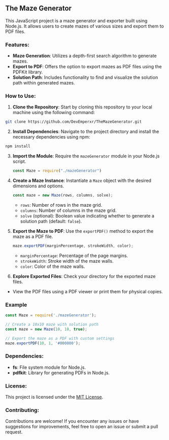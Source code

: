 ## The Maze Generator

This JavaScript project is a maze generator and exporter built using Node.js. It allows users to create mazes of various sizes and export them to PDF files.

### Features:
- **Maze Generation**: Utilizes a depth-first search algorithm to generate mazes.
- **Export to PDF**: Offers the option to export mazes as PDF files using the PDFKit library.
- **Solution Path**: Includes functionality to find and visualize the solution path within generated mazes.

### How to Use:
1. **Clone the Repository**:
Start by cloning this repository to your local machine using the following command:
```bash
git clone https://github.com/DevEmperxr/TheMazeGenerator.git
```
2. **Install Dependencies**:
Navigate to the project directory and install the necessary dependencies using npm:
  ```javascript
  npm install
  ```
3. **Import the Module**:
Require the `mazeGenerator` module in your Node.js script.
    ```javascript
    const Maze = require("./mazeGenerator")
    ```
4. **Create a Maze Instance**:
Instantiate a `Maze` object with the desired dimensions and options.
    ```javascript
    const maze = new Maze(rows, columns, solve);
    ```
    - `rows`: Number of rows in the maze grid.
    - `columns`: Number of columns in the maze grid.
    - `solve` (optional): Boolean value indicating whether to generate a solution path (default: `false`).

5. **Export the Maze to PDF**:
Use the `exportPDF()` method to export the maze as a PDF file.
      ```javascript
      maze.exportPDF(marginPercentage, strokeWidth, color);
      ```
      - `marginPercentage`: Percentage of the page margins.
      - `strokeWidth`: Stroke width of the maze walls.
      - `color`: Color of the maze walls.
6. **Explore Exported Files**:
Check your directory for the exported maze files.
- View the PDF files using a PDF viewer or print them for physical copies.

### Example

```javascript
const Maze = require('./mazeGenerator');

// Create a 10x10 maze with solution path
const maze = new Maze(10, 10, true);

// Export the maze as a PDF with custom settings
maze.exportPDF(10, 1, '#000000');
```

### Dependencies:
- **fs**: File system module for Node.js.
- **pdfkit**: Library for generating PDFs in Node.js.

### License:
This project is licensed under the [MIT License](LICENSE).

### Contributing:
Contributions are welcome! If you encounter any issues or have suggestions for improvements, feel free to open an issue or submit a pull request.
